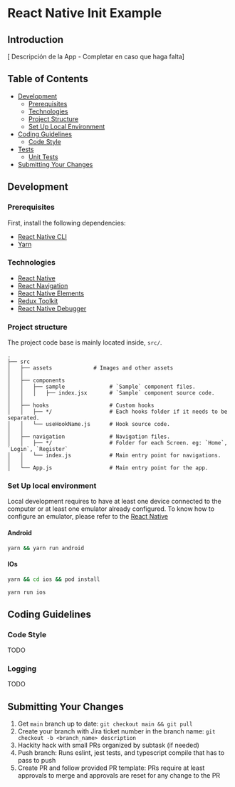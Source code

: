 # React Native Init Example

## Introduction

[ Descripción de la App - Completar en caso que haga falta]

## Table of Contents

- [Development](#development)
    - [Prerequisites](#prerequisites)
    - [Technologies](#technologies)
    - [Project Structure](#project-structure)
    - [Set Up Local Environment](#set-up-local-environment)
- [Coding Guidelines](#coding-guidelines)
    - [Code Style](#code-style)
- [Tests](#tests)
    - [Unit Tests](#unit-tests)
- [Submitting Your Changes](#submitting-your-changes)

## Development

### Prerequisites

First, install the following dependencies:

- [React Native CLI](https://reactnative.dev/docs/environment-setup)
- [Yarn](https://classic.yarnpkg.com/en/docs/getting-started)

### Technologies

 * [React Native](https://reactnative.dev/)
 * [React Navigation](https://reactnavigation.org/)
 * [React Native Elements](https://react.native-community.org/docs/0.57/elements)
 * [Redux Toolkit](https://redux-toolkit.js.org/)
 * [React Native Debugger]()

### Project structure

The project code base is mainly located inside, `src/`.

```
.
├── src
│   ├── assets             # Images and other assets
│   │
│   ├── components
│   │   ├── sample              # `Sample` component files.
│   │   │   ├── index.jsx       # `Sample` component source code.
│   │
│   ├── hooks                   # Custom hooks
│   │   ├── */                  # Each hooks folder if it needs to be separated.
│   │   └── useHookName.js      # Hook source code.
│   │
│   ├── navigation              # Navigation files.
│   │   ├── */                  # Folder for each Screen. eg: `Home`, `Login`, `Register`
│   │   └── index.js            # Main entry point for navigations.
│   │
│   └── App.js                  # Main entry point for the app.
```

### Set Up local environment
Local development requires to have at least one device connected to the computer or at least one emulator already
configured. To know how to configure an emulator, please refer to the [React Native](https://reactnative.dev/docs/environment-setup)

#### Android
```bash
yarn && yarn run android
```

#### IOs
```bash
yarn && cd ios && pod install
```
```bash
yarn run ios
```

## Coding Guidelines

### Code Style

TODO

### Logging

TODO

## Submitting Your Changes

1. Get `main` branch up to date: `git checkout main && git pull`
2. Create your branch with Jira ticket number in the branch name: `git checkout -b <branch_name> description`
3. Hackity hack with small PRs organized by subtask (if needed)
4. Push branch: Runs eslint, jest tests, and typescript compile that has to pass to push
5. Create PR and follow provided PR template: PRs require at least <X> approvals to merge and approvals are reset for any change to the PR

